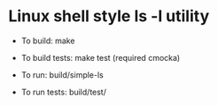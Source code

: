 # Linux shell style ls -l utility

* To build: make
* To build tests: make test (required cmocka)

* To run: build/simple-ls <path>
* To run tests: build/test/<tests>

